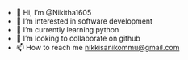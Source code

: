 - 👋 Hi, I’m @Nikitha1605
- 👀 I’m interested in software development
- 🌱 I’m currently learning python
- 💞️ I’m looking to collaborate on github
- 📫 How to reach me nikkisanikommu@gmail.com

<!---
Nikitha1605/Nikitha1605 is a ✨ special ✨ repository because its `README.md` (this file) appears on your GitHub profile.
You can click the Preview link to take a look at your changes.
--->
